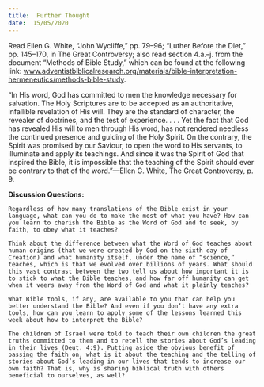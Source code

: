 ```yaml
---
title:  Further Thought
date:  15/05/2020
---
```


Read Ellen G. White, “John Wycliffe,” pp. 79–96; “Luther Before the Diet,” pp. 145–170, in The Great Controversy; also read section 4.a.–j. from the document “Methods of Bible Study,” which can be found at the following link: www.adventistbiblicalresearch.org/materials/bible-interpretation-hermeneutics/methods-bible-study.

“In His word, God has committed to men the knowledge necessary for salvation. The Holy Scriptures are to be accepted as an authoritative, infallible revelation of His will. They are the standard of character, the revealer of doctrines, and the test of experience. . . . Yet the fact that God has revealed His will to men through His word, has not rendered needless the continued presence and guiding of the Holy Spirit. On the contrary, the Spirit was promised by our Saviour, to open the word to His servants, to illuminate and apply its teachings. And since it was the Spirit of God that inspired the Bible, it is impossible that the teaching of the Spirit should ever be contrary to that of the word.”—Ellen G. White, The Great Controversy, p. 9.

**Discussion Questions:**

`Regardless of how many translations of the Bible exist in your language, what can you do to make the most of what you have? How can you learn to cherish the Bible as the Word of God and to seek, by faith, to obey what it teaches?`

`Think about the difference between what the Word of God teaches about human origins (that we were created by God on the sixth day of Creation) and what humanity itself, under the name of “science,” teaches, which is that we evolved over billions of years. What should this vast contrast between the two tell us about how important it is to stick to what the Bible teaches, and how far off humanity can get when it veers away from the Word of God and what it plainly teaches?`

`What Bible tools, if any, are available to you that can help you better understand the Bible? And even if you don’t have any extra tools, how can you learn to apply some of the lessons learned this week about how to interpret the Bible?`

`The children of Israel were told to teach their own children the great truths committed to them and to retell the stories about God’s leading in their lives (Deut. 4:9). Putting aside the obvious benefit of passing the faith on, what is it about the teaching and the telling of stories about God’s leading in our lives that tends to increase our own faith? That is, why is sharing biblical truth with others beneficial to ourselves, as well?`